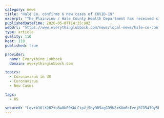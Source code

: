 ```yaml
---
category: news
title: "Hale Co. confirms 6 new cases of COVID-19"
excerpt: "The Plainview / Hale County Health Department has received six new confirmed case for a total of 37 cases including 15 active, 18"
publishedDateTime: 2020-05-07T14:35:00Z
webUrl: "https://www.everythinglubbock.com/news/local-news/hale-co-confirms-6-new-cases-of-covid-19/"
type: article
quality: 110
heat: 110
published: true

provider:
  name: Everything Lubbock
  domain: everythinglubbock.com

topics:
  - Coronavirus in US
  - Coronavirus
  - New Cases

tags:
  - US

secured: "Lqvrb1OlXQ62+b3w8bP0XbLCtpVjSby9R9agGD9K8rKOo6sIvejRCD547Oy5Md9RtPJmIuvNE4VotlQr75EBCFSHfpVVBp40w+Yq+401V5KHuvOXR3W5gSYxCOoou+DicImX3TTnXtgPFESiCEkXWlz7O3QUX3cMSJJRdWFCDgDX3mwnjOZzzPIHSgxKyTof5RnS9nXHTM/IoLL9otukGdIhmgjY0N/QFK9hi85KNjQLnw6hPZwIZDUmettb/7qxGc+pIbKhnlE40MJg7e11vj4OMgF9vrV7Cf/8Xzi6RZ3rb5ROzjtQx9Mo+ADXObxdflwQHM/EMSJLnGirp20METVkrXAa/tF5phfFYkATxJ/HCYZktBVM4qQRflTiFpxibbn+nJ34/YD+Zi2h2zhpkRyvssUTMmMhFUtOm7Oaou0VHoJGJTPzTfdlGNe8NlEAZHZBgvgXKipmrZX6imLJM1scV5VAZHeAy0cseuy0H0s=;cB8QhmtXwwwqOXoWc4dz/Q=="
---
```



